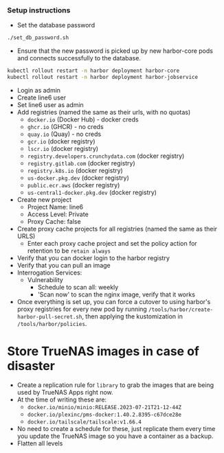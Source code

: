 ### Setup instructions
* Set the database password
```bash
./set_db_password.sh
```
* Ensure that the new password is picked up by new harbor-core pods and connects successfully to the database.
```bash
kubectl rollout restart -n harbor deployment harbor-core
kubectl rollout restart -n harbor deployment harbor-jobservice
```
* Login as admin
* Create line6 user
* Set line6 user as admin
* Add registries (named the same as their urls, with no quotas)
  * `docker.io` (Docker Hub) - docker creds
  * `ghcr.io` (GHCR) - no creds
  * `quay.io` (Quay) - no creds
  * `gcr.io` (docker registry)
  * `lscr.io` (docker registry)
  * `registry.developers.crunchydata.com` (docker registry)
  * `registry.gitlab.com` (docker registry)
  * `registry.k8s.io` (docker registry)
  * `us-docker.pkg.dev` (docker registry)
  * `public.ecr.aws` (docker registry)
  * `us-central1-docker.pkg.dev` (docker registry)
* Create new project
  * Project Name: line6
  * Access Level: Private
  * Proxy Cache: false
* Create proxy cache projects for all registries (named the same as their URLS)
  * Enter each proxy cache project and set the policy action for retention to be `retain always`
* Verify that you can docker login to the harbor registry
* Verify that you can pull an image
* Interrogation Services: 
  * Vulnerability
    * Schedule to scan all: weekly
    * 'Scan now' to scan the nginx image, verify that it works
* Once everything is set up, you can force a cutover to using harbor's proxy registries for every new pod by running `/tools/harbor/create-harbor-pull-secret.sh`, then applying the kustomization in `/tools/harbor/policies`.

# Store TrueNAS images in case of disaster
* Create a replication rule for `library` to grab the images that are being used by TrueNAS Apps right now.
* At the time of writing these are:
  * `docker.io/minio/minio:RELEASE.2023-07-21T21-12-44Z`
  * `docker.io/plexinc/pms-docker:1.40.2.8395-c67dce28e`
  * `docker.io/tailscale/tailscale:v1.66.4`
* No need to create a schedule for these, just replicate them every time you update the TrueNAS image so you have a container as a backup.
* Flatten all levels